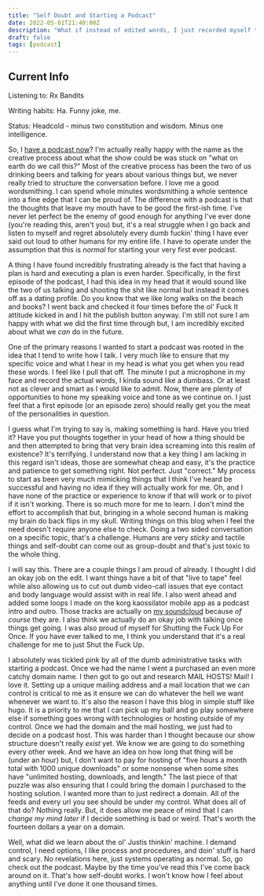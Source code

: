 ```yaml
---
title: "Self Doubt and Starting a Podcast"
date: 2022-05-01T21:40:00Z
description: "What if instead of edited words, I just recorded myself too?"
draft: false
tags: [podcast]
---
```


## Current Info

Listening to: Rx Bandits

Writing habits: Ha. Funny joke, me.

Status: Headcold - minus two constitution and wisdom. Minus one intelligence.

So, I [have a podcast now](https://www.fugazipod.com)? I'm actually really happy with the name as the creative process about what the show could be was stuck on "what on earth do we call this?" Most of the creative process has been the two of us drinking beers and talking for years about various things but, we never really tried to structure the conversation before. I love me a good wordsmithing. I can spend whole minutes wordsmithing a whole sentence into a fine edge that I can be proud of. The difference with a podcast is that the thoughts that leave my mouth have to be good the first-ish time. I've never let perfect be the enemy of good enough for anything I've ever done (you're reading this, aren't you) but, it's a real struggle when I go back and listen to myself and regret absolutely every dumb fuckin' thing I have ever said out loud to other humans for my entire life. I have to operate under the assumption that this is _normal_ for starting your very first ever podcast.

A thing I have found incredibly frustrating already is the fact that having a plan is hard and executing a plan is even harder. Specifically, in the first episode of the podcast, I had this idea in my head that it would sound like the two of us talking and shooting the shit like normal but instead it comes off as a dating profile. Do you know that we like long walks on the beach and books? I went back and checked it four times before the ol' Fuck It attitude kicked in and I hit the publish button anyway. I'm still not sure I am happy with what we did the first time through but, I am incredibly excited about what we _can_ do in the future.

One of the primary reasons I wanted to start a podcast was rooted in the idea that I tend to write how I talk. I very much like to ensure that my specific voice and what I hear in my head is what you get when you read these words. I feel like I pull that off. The minute I put a microphone in my face and record the actual words, I kinda sound like a dumbass. Or at least not as clever and smart as I would like to admit. Now, there are plenty of opportunities to hone my speaking voice and tone as we continue on. I just feel that a first episode (or an episode zero) should really get you the meat of the personalities in question.

I guess what I'm trying to say is, making something is hard. Have you tried it? Have you put thoughts together in your head of how a thing should be and then attempted to bring that very brain idea screaming into this realm of existence? It's terrifying. I understand now that a key thing I am lacking in this regard isn't ideas, those are somewhat cheap and easy, it's the practice and patience to get something right. Not perfect. Just "correct." My process to start as been very much mimicking things that I think I've heard be successful and having no idea if they will actually work for me. Oh, and I have none of the practice or experience to know if that will work or to pivot if it isn't working. There is so much more for me to learn. I don't mind the effort to accomplish that but, bringing in a whole second human is making my brain do back flips in my skull. Writing things on this blog when I feel the need doesn't require anyone else to check. Doing a two sided conversation on a specific topic, that's a challenge. Humans are very _sticky_ and tactile things and self-doubt can come out as group-doubt and that's just toxic to the whole thing.

I will say this. There are a couple things I am proud of already. I thought I did an okay job on the edit. I want things have a bit of that "live to tape" feel while also allowing us to cut out dumb video-call issues that eye contact and body language would assist with in real life. I also went ahead and added some loops I made on the korg kaossilator mobile app as a podcast intro and outro. Those tracks are actually on [my soundcloud](https://soundcloud.com/user-746705807/sets/whatever-day-we-all-stopped-going-outside/s-nrzF1?utm_source=clipboard&utm_medium=text&utm_campaign=social_sharing) because _of course_ they are. I also think we actually do an okay job with talking once things get going. I was also proud of myself for Shutting the Fuck Up For Once. If you have ever talked to me, I think you understand that it's a real challenge for me to just Shut the Fuck Up.

I absolutely was tickled pink by all of the dumb administrative tasks with starting a podcast. Once we had the name I went a purchased an even more catchy domain name. I then got to go out and research MAIL HOSTS! Mail! I love it. Setting up a unique mailing address and a mail location that we can control is critical to me as it ensure we can do whatever the hell we want whenever we want to. It's also the reason I have this blog in simple stuff like hugo. It is a priority to me that I can pick up my ball and go play somewhere else if something goes wrong with technologies or hosting outside of my control. Once we had the domain and the mail hosting, we just had to decide on a podcast host. This was harder than I thought because our show structure doesn't really _exist_ yet. We know we are going to do something every other week. And we have an idea on how long that thing will be (under an hour) but, I don't want to pay for hosting of "five hours a month total with 1000 unique downloads" or some nonsense when some sites have "unlimited hosting, downloads, and length." The last piece of that puzzle was also ensuring that I could bring the domain I purchased to the hosting solution. I wanted more than to just redirect a domain. All of the feeds and every url you see should be under my control. What does all of that do? Nothing really. But, it does allow me peace of mind that I can _change my mind later_ if I decide something is bad or weird. That's worth the fourteen dollars a year on a domain.

Well, what did we learn about the ol' Justis thinkin' machine. I demand control, I need options, I like process and procedures, and doin' stuff is hard and scary. No revelations here, just systems operating as normal. So, go check out the podcast. Maybe by the time you've read this I've come back around on it. That's how self-doubt works. I won't know how I feel about anything until I've done it one thousand times.
